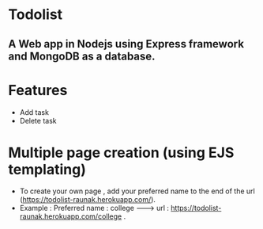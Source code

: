 # Todolist
## A Web app in Nodejs using Express framework and MongoDB as a database. 

# Features
* Add task
* Delete task

# Multiple page creation (using EJS templating)
* To create your own page  , add your preferred name to the end of the url (https://todolist-raunak.herokuapp.com/).
* Example : Preferred name : college  ---> url : https://todolist-raunak.herokuapp.com/college .

